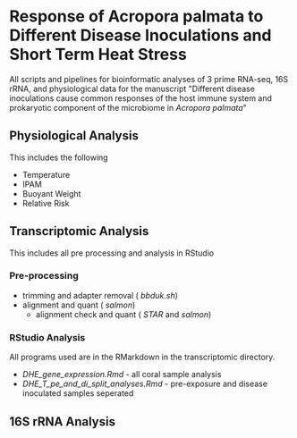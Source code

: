 # Response of Acropora palmata to Different Disease Inoculations and Short Term Heat Stress  
All scripts and pipelines for bioinformatic analyses of 3 prime RNA-seq, 16S rRNA, and physiological data for the manuscript "Different disease inoculations cause common responses of the host immune system and prokaryotic component of the microbiome in _Acropora palmata_"  

## Physiological Analysis  
This includes the following  
- Temperature  
- IPAM  
- Buoyant Weight  
- Relative Risk  
  
  
## Transcriptomic Analysis  
This includes all pre processing and analysis in RStudio  
  
### Pre-processing  
- trimming and adapter removal ( _bbduk.sh_)  
- alignment and quant ( _salmon_)
  - alignment check and quant ( _STAR_ and _salmon_)  
  
### RStudio Analysis  
All programs used are in the RMarkdown in the transcriptomic directory.  
- _DHE_gene_expression.Rmd_ - all coral sample analysis  
- _DHE_T_pe_and_di_split_analyses.Rmd_ - pre-exposure and disease inoculated samples seperated
  
  
## 16S rRNA Analysis  
